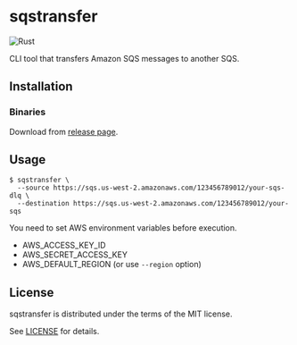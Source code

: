 # sqstransfer
![Rust](https://github.com/ohke/sqstransfer/workflows/Rust/badge.svg?branch=master&event=push)

CLI tool that transfers Amazon SQS messages to another SQS.

## Installation

### Binaries
Download from [release page](https://github.com/ohke/sqstransfer/releases).

## Usage
```
$ sqstransfer \
  --source https://sqs.us-west-2.amazonaws.com/123456789012/your-sqs-dlq \ 
  --destination https://sqs.us-west-2.amazonaws.com/123456789012/your-sqs
```

You need to set AWS environment variables before execution.
- AWS_ACCESS_KEY_ID
- AWS_SECRET_ACCESS_KEY
- AWS_DEFAULT_REGION (or use `--region` option)

## License
sqstransfer is distributed under the terms of the MIT license.

See [LICENSE](https://github.com/ohke/sqstransfer/blob/master/LICENSE) for details.